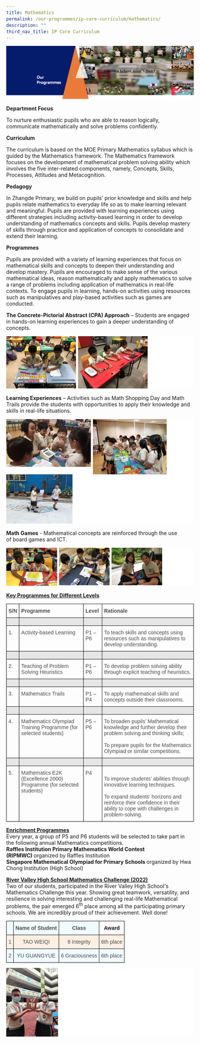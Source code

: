 ```yaml
---
title: Mathematics
permalink: /our-programmes/ip-core-curriculum/mathematics/
description: ""
third_nav_title: IP Core Curriculum
---
```

<img src="/images/OurProgrammes1.png">
<p><strong>Department Focus</strong></p>
<p>To nurture enthusiastic pupils who are able to reason logically, communicate mathematically and solve problems confidently.</p>
<p><strong>Curriculum</strong></p>
<p>The curriculum is based on the MOE Primary Mathematics syllabus which is guided by the Mathematics framework. The Mathematics framework focuses on the development of mathematical problem solving ability which involves the five inter-related components, namely, Concepts, Skills, Processes, Attitudes and Metacognition.</p>
<p><strong>Pedagogy</strong></p>
<p>In Zhangde Primary, we build on pupils’ prior knowledge and skills and help pupils relate mathematics to everyday life so as to make learning relevant and meaningful. Pupils are provided with learning experiences using different strategies including activity-based learning in order to develop understanding of mathematics concepts and skills. Pupils develop mastery of skills through practice and application of concepts to consolidate and extend their learning.</p>
<p><strong>Programmes</strong></p>
<p>Pupils are provided with a variety of learning experiences that focus on mathematical skills and concepts to deepen their understanding and develop mastery. Pupils are encouraged to make sense of the various mathematical ideas, reason mathematically and apply mathematics to solve a range of problems including application of mathematics in real-life contexts. To engage pupils in learning, hands-on activities using resources such as manipulatives and play-based activities such as games are conducted.</p>
<p><strong>The Concrete-Pictorial Abstract (CPA) Approach</strong>&nbsp;– Students are engaged in hands-on learning experiences to gain a deeper understanding of concepts.&nbsp;</p>
<img src="/images/Math1.png">
<p><strong>Learning Experiences</strong>&nbsp;– Activities such as Math Shopping Day and Math Trails provide the students with opportunities to apply their knowledge and skills in real-life situations.</p>
<img src="/images/Math2.png">
<p><strong>Math Games</strong>&nbsp;- Mathematical concepts are reinforced through the use of&nbsp;board games and ICT.</p>
<img src="/images/Math3.png">
<p><strong><u>Key Programmes for Different Levels</u></strong></p>
<style type="text/css">
.tg  {border-collapse:collapse;border-spacing:0;}
.tg td{border-color:black;border-style:solid;border-width:1px;font-family:Arial, sans-serif;font-size:14px;
  overflow:hidden;padding:10px 5px;word-break:normal;}
.tg th{border-color:black;border-style:solid;border-width:1px;font-family:Arial, sans-serif;font-size:14px;
  font-weight:normal;overflow:hidden;padding:10px 5px;word-break:normal;}
.tg .tg-q6nq{color:#4C4C4C;text-align:left;vertical-align:top}
.tg .tg-br2o{background-color:#E6E6E6;color:#4C4C4C;text-align:left;vertical-align:top}
.tg .tg-gpqx{color:#4C4C4C;font-weight:bold;text-align:left;vertical-align:top}
</style>
<table class="tg">
<thead>
  <tr>
    <th class="tg-gpqx">S/N</th>
    <th class="tg-gpqx">Programme<br></th>
    <th class="tg-gpqx">Level<br></th>
    <th class="tg-gpqx">Rationale<br></th>
  </tr>
</thead>
<tbody>
  <tr>
    <td class="tg-br2o"></td>
    <td class="tg-br2o"></td>
    <td class="tg-br2o"></td>
    <td class="tg-br2o"></td>
  </tr>
  <tr>
    <td class="tg-q6nq">1.</td>
    <td class="tg-q6nq">Activity-based Learning<br></td>
    <td class="tg-q6nq">P1 – P6<br></td>
    <td class="tg-q6nq">To teach skills and concepts using resources such as manipulatives to develop understanding.<br></td>
  </tr>
  <tr>
    <td class="tg-br2o"></td>
    <td class="tg-br2o"></td>
    <td class="tg-br2o"></td>
    <td class="tg-br2o"></td>
  </tr>
  <tr>
    <td class="tg-q6nq">2.</td>
    <td class="tg-q6nq">Teaching of Problem Solving Heuristics<br></td>
    <td class="tg-q6nq">P1 – P6<br></td>
    <td class="tg-q6nq">To develop problem solving ability through explicit teaching of heuristics.<br></td>
  </tr>
  <tr>
    <td class="tg-br2o"></td>
    <td class="tg-br2o"></td>
    <td class="tg-br2o"></td>
    <td class="tg-br2o"></td>
  </tr>
  <tr>
    <td class="tg-q6nq">3.</td>
    <td class="tg-q6nq">Mathematics Trails<br></td>
    <td class="tg-q6nq">P1 – P4<br></td>
    <td class="tg-q6nq">To apply mathematical skills and concepts outside their classrooms.</td>
  </tr>
  <tr>
    <td class="tg-br2o"></td>
    <td class="tg-br2o"></td>
    <td class="tg-br2o"></td>
    <td class="tg-br2o"></td>
  </tr>
  <tr>
    <td class="tg-q6nq">4.</td>
    <td class="tg-q6nq">Mathematics Olympiad Training Programme (for selected students)<br></td>
    <td class="tg-q6nq">P5 – P6<br></td>
    <td class="tg-q6nq">To broaden pupils’ Mathematical knowledge and further develop their problem solving and thinking skills;<br><br>To prepare pupils for the Mathematics Olympiad or similar competitions.</td>
  </tr>
  <tr>
    <td class="tg-br2o"></td>
    <td class="tg-br2o"></td>
    <td class="tg-br2o"></td>
    <td class="tg-br2o"></td>
  </tr>
  <tr>
    <td class="tg-q6nq">5.</td>
    <td class="tg-q6nq">Mathematics E2K (Excellence 2000) Programme (for selected students)<br></td>
    <td class="tg-q6nq">P4<br></td>
    <td class="tg-q6nq"><br>To improve students’ abilities through innovative learning techniques.<br><br>To expand students’ horizons and reinforce their confidence in their ability to cope with challenges in problem-solving.  </td>
  </tr>
</tbody>
</table>
<p><strong><u>Enrichment Programmes</u></strong><br>Every year, a group of P5 and P6 students will be selected to take part in the following annual Mathematics competitions.&nbsp;<br><strong>Raffles Institution Primary Mathematics World Contest (RIPMWC)&nbsp;</strong>organized by Raffles Institution<br><strong>Singapore Mathematical Olympiad for Primary Schools&nbsp;</strong>organized by Hwa Chong Institution (High School)</p>
<p><strong><u>River Valley High School Mathematics Challenge (2022)<br></u></strong>Two of our students, participated in the River Valley High School's Mathematics Challenge this year. Showing great teamwork, versatility, and resilience in solving interesting and challenging real-life Mathematical problems, the pair emerged 6<sup>th</sup>&nbsp;place among all the participating primary schools. We are incredibly proud of their achievement. Well done!</p>
<style type="text/css">
.tg  {border-collapse:collapse;border-spacing:0;}
.tg td{border-color:black;border-style:solid;border-width:1px;font-family:Arial, sans-serif;font-size:14px;
  overflow:hidden;padding:10px 5px;word-break:normal;}
.tg th{border-color:black;border-style:solid;border-width:1px;font-family:Arial, sans-serif;font-size:14px;
  font-weight:normal;overflow:hidden;padding:10px 5px;word-break:normal;}
.tg .tg-6zpi{background-color:#FFEFE3;color:#4C4C4C;text-align:center;vertical-align:top}
.tg .tg-b05j{background-color:#EFFBFF;color:#4C4C4C;font-weight:bold;text-align:center;vertical-align:top}
.tg .tg-amwm{font-weight:bold;text-align:center;vertical-align:top}
.tg .tg-sueg{background-color:#EFFBFF;color:#4C4C4C;text-align:center;vertical-align:top}
</style>
<table class="tg">
<thead>
  <tr>
    <th class="tg-b05j"></th>
    <th class="tg-b05j">Name of Student</th>
    <th class="tg-b05j">Class</th>
    <th class="tg-amwm">Award</th>
  </tr>
</thead>
<tbody>
  <tr>
    <td class="tg-6zpi">1</td>
    <td class="tg-6zpi">                TAO WEIQI</td>
    <td class="tg-6zpi">                6 Integrity</td>
    <td class="tg-6zpi">                 6th place</td>
  </tr>
  <tr>
    <td class="tg-sueg">2</td>
    <td class="tg-sueg">             YU GUANGYUE</td>
    <td class="tg-sueg">                6 Graciousness</td>
    <td class="tg-sueg">                 6th place</td>
  </tr>
</tbody>
</table>
<img src="/images/Math4.png">